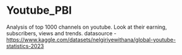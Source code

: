 # Youtube_PBI
Analysis of top 1000 channels on youtube. Look at their earning, subscribers, views and trends.
datasource - https://www.kaggle.com/datasets/nelgiriyewithana/global-youtube-statistics-2023
